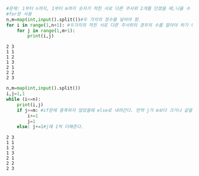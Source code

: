 ```python
#문제: 1부터 n까지, 1부터 m까지 숫자가 적힌 서로 다른 주사위 2개를 던졌을 때,나올 수 있는 모든 경우를 출력해보자.
#for문 사용
n,m=map(int,input().split())#두 가지의 정수를 넣어야 함.
for i in range(1,n+1): #두가지의 적힌 서로 다른 주사위의 경우의 수를 알아야 하기 때문에 for 문을 두가지 사용한다.
    for j in range(1,m+1):
        print(i,j)

```

    2 3
    1 1
    1 2
    1 3
    2 1
    2 2
    2 3



```python
n,m=map(int,input().split())
i,j=1,1
while (i<=n):
    print(i,j)
    if j>=m: #if문에 충족하지 않았을때 else로 내려간다. 만약 j가 m보다 크거나 같을때 if문 충족
        i+=1
        j=1
    else: j+=1#j에 1씩 더해준다.
```

    2 3
    1 1
    1 2
    1 3
    2 1
    2 2
    2 3



```python

```
